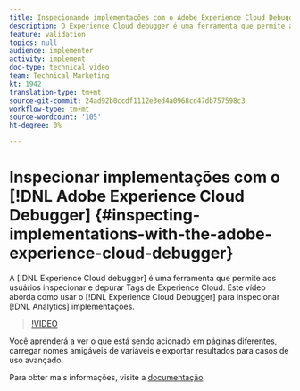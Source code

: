 ```yaml
---
title: Inspecionando implementações com o Adobe Experience Cloud Debugger
description: O Experience Cloud debugger é uma ferramenta que permite aos usuários inspecionar e depurar Tags de Experience Cloud. Este vídeo aborda como usar o Experience Cloud Debugger para inspecionar as implementações do Analytics.
feature: validation
topics: null
audience: implementer
activity: implement
doc-type: technical video
team: Technical Marketing
kt: 1942
translation-type: tm+mt
source-git-commit: 24ad92b0ccdf1112e3ed4a0968cd47db757598c3
workflow-type: tm+mt
source-wordcount: '105'
ht-degree: 0%

---
```



# Inspecionar implementações com o [!DNL Adobe Experience Cloud Debugger] {#inspecting-implementations-with-the-adobe-experience-cloud-debugger}

A [!DNL Experience Cloud debugger] é uma ferramenta que permite aos usuários inspecionar e depurar Tags de Experience Cloud. Este vídeo aborda como usar o [!DNL Experience Cloud Debugger] para inspecionar [!DNL Analytics] implementações.

>[!VIDEO](https://video.tv.adobe.com/v/23878/?quality=12)

Você aprenderá a ver o que está sendo acionado em páginas diferentes, carregar nomes amigáveis de variáveis e exportar resultados para casos de uso avançado.

Para obter mais informações, visite a [documentação](https://marketing.adobe.com/resources/help/en_US/experience-cloud-debugger/experience-cloud-debugger.html).
